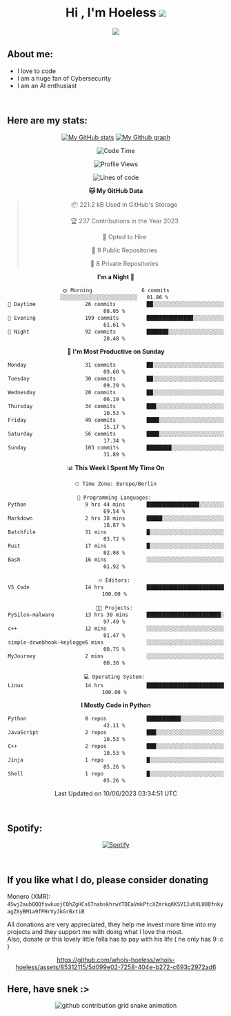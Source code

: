 <h1 align="center">Hi , I'm Hoeless <img src="https://media.giphy.com/media/hvRJCLFzcasrR4ia7z/giphy.gif" width="35"></h1>
<p align="center">
  <a href="https://github.com/whois-hoeless"><img src="https://readme-typing-svg.demolab.com?font=Roboto+Mono&weight=300&size=28&duration=4000&pause=100&color=C109F7&center=true&vCenter=true&width=580&height=127&lines=I'm+a+programmer;I'm+an+AI+enthusiast;I'm+a+big+fan+of+Neural+Networks;I'm+interested+in+Computer+Science;I+love+Cybersecurity;By+the+way+I+use+Arch+%F0%9F%92%80"></a>
</p>

## About me:

- I love to code
- I am a huge fan of Cybersecurity
- I am an AI enthusiast 

<br>

## Here are my stats:

<div align="center">
    
 [![My GitHub stats](https://github-readme-stats.vercel.app/api?username=whois-hoeless&count_private=true&show_icons=true&theme=radical)](https://github.com/whois-hoeless)
 [![My Github graph](http://github-profile-summary-cards.vercel.app/api/cards/profile-details?username=whois-hoeless&theme=radical)](https://github.com/whois-hoeless)

<!--START_SECTION:waka-->
![Code Time](http://img.shields.io/badge/Code%20Time-32%20hrs%2047%20mins-blue)

![Profile Views](http://img.shields.io/badge/Profile%20Views-9-blue)

![Lines of code](https://img.shields.io/badge/From%20Hello%20World%20I%27ve%20Written-33.7%20thousand%20lines%20of%20code-blue)

**🐱 My GitHub Data** 

> 📦 221.2 kB Used in GitHub's Storage 
 > 
> 🏆 237 Contributions in the Year 2023
 > 
> 💼 Opted to Hire
 > 
> 📜 9 Public Repositories 
 > 
> 🔑 8 Private Repositories 
 > 
**I'm a Night 🦉** 

```text
🌞 Morning                6 commits           ░░░░░░░░░░░░░░░░░░░░░░░░░   01.86 % 
🌆 Daytime                26 commits          ██░░░░░░░░░░░░░░░░░░░░░░░   08.05 % 
🌃 Evening                199 commits         ███████████████░░░░░░░░░░   61.61 % 
🌙 Night                  92 commits          ███████░░░░░░░░░░░░░░░░░░   28.48 % 
```
📅 **I'm Most Productive on Sunday** 

```text
Monday                   31 commits          ██░░░░░░░░░░░░░░░░░░░░░░░   09.60 % 
Tuesday                  30 commits          ██░░░░░░░░░░░░░░░░░░░░░░░   09.29 % 
Wednesday                20 commits          ██░░░░░░░░░░░░░░░░░░░░░░░   06.19 % 
Thursday                 34 commits          ███░░░░░░░░░░░░░░░░░░░░░░   10.53 % 
Friday                   49 commits          ████░░░░░░░░░░░░░░░░░░░░░   15.17 % 
Saturday                 56 commits          ████░░░░░░░░░░░░░░░░░░░░░   17.34 % 
Sunday                   103 commits         ████████░░░░░░░░░░░░░░░░░   31.89 % 
```


📊 **This Week I Spent My Time On** 

```text
🕑︎ Time Zone: Europe/Berlin

💬 Programming Languages: 
Python                   9 hrs 44 mins       █████████████████░░░░░░░░   69.54 % 
Markdown                 2 hrs 38 mins       █████░░░░░░░░░░░░░░░░░░░░   18.87 % 
Batchfile                31 mins             █░░░░░░░░░░░░░░░░░░░░░░░░   03.72 % 
Rust                     17 mins             █░░░░░░░░░░░░░░░░░░░░░░░░   02.08 % 
Bash                     16 mins             ░░░░░░░░░░░░░░░░░░░░░░░░░   01.92 % 

🔥 Editors: 
VS Code                  14 hrs              █████████████████████████   100.00 % 

🐱‍💻 Projects: 
PySilon-malware          13 hrs 39 mins      ████████████████████████░   97.49 % 
c++                      12 mins             ░░░░░░░░░░░░░░░░░░░░░░░░░   01.47 % 
simple-dcwebhook-keylogge6 mins              ░░░░░░░░░░░░░░░░░░░░░░░░░   00.75 % 
MyJourney                2 mins              ░░░░░░░░░░░░░░░░░░░░░░░░░   00.30 % 

💻 Operating System: 
Linux                    14 hrs              █████████████████████████   100.00 % 
```

**I Mostly Code in Python** 

```text
Python                   8 repos             ███████████░░░░░░░░░░░░░░   42.11 % 
JavaScript               2 repos             ███░░░░░░░░░░░░░░░░░░░░░░   10.53 % 
C++                      2 repos             ███░░░░░░░░░░░░░░░░░░░░░░   10.53 % 
Jinja                    1 repo              █░░░░░░░░░░░░░░░░░░░░░░░░   05.26 % 
Shell                    1 repo              █░░░░░░░░░░░░░░░░░░░░░░░░   05.26 % 
```




 Last Updated on 10/06/2023 03:34:51 UTC
<!--END_SECTION:waka-->
</div>
<br>

## Spotify:

<div align="center">

[![Spotify](https://whois-hoeless.vercel.app/api/spotify?background_color=0d1117&border_color=090d13)](https://open.spotify.com/user/heanchenhorst)
</div>

<br>

## If you like what I do, please consider donating

Monero (XMR): ```45wj2aubQQQfswkuojCQhZgHCs67nabskhrwYTDEaVmkPtcXZmrkqKKSV1JuhXLU8QfnkyagZXyBM1a9fPHrVyJkGrBxtiB```

All donations are very appreciated, they help me invest more time into my projects and they support me with doing what I love the most.  
Also, donate or this lovely little fella has to pay with his life (  he only has 9 :c  )

<div align="center">


https://github.com/whois-hoeless/whois-hoeless/assets/85312115/5d099e02-7258-404e-b272-c693c2972ad6


</div>

## Here, have snek :>
<div align="center">
<picture>
  <source media="(prefers-color-scheme: dark)" srcset="https://raw.githubusercontent.com/whois-hoeless/whois-hoeless/output/github-contribution-grid-snake-dark.svg">
  <source media="(prefers-color-scheme: light)" srcset="https://raw.githubusercontent.com/whois-hoeless/whois-hoeless/output/github-contribution-grid-snake.svg">
  <img alt="github contribution grid snake animation" src="https://raw.githubusercontent.com/whois-hoeless/whois-hoeless/output/github-contribution-grid-snake.svg">
</div>
